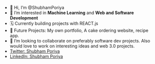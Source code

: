 - 👋 Hi, I’m @ShubhamPoriya
- 👀 I’m interested in **Machine Learning** and **Web and Software Development**
- 🗓 Currently building projects with REACT.js
- 🔮 Future Projects: My own portfolio, A cake ordering website, recipe app.
- 💞️ I’m looking to collaborate on preferably software dev projects. Also would love to work on interesting ideas and web 3.0 projects.
- [Twitter: Shubham Poriya](https://twitter.com/PoriyaShubham)
- [LinkedIn: Shubham Poriya](linkedin.com/in/shubham-poriya-08274b92)

<!---
ShubhamPoriya/ShubhamPoriya is a ✨ special ✨ repository because its `README.md` (this file) appears on your GitHub profile.
You can click the Preview link to take a look at your changes.
--->

